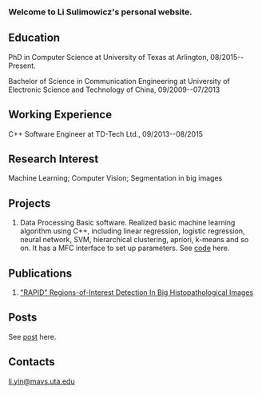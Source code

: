 ### Welcome to Li Sulimowicz's personal website.
## Education
PhD in Computer Science at University of Texas at Arlington, 08/2015--Present.

Bachelor of Science in Communication Engineering at University of Electronic Science and Technology of China, 09/2009--07/2013
## Working Experience
C++ Software Engineer at TD-Tech Ltd., 09/2013--08/2015
## Research Interest
Machine Learning; Computer Vision; Segmentation in big images
## Projects
1. Data Processing Basic software.
Realized basic machine learning algorithm using C++, including linear regression, logistic regression, neural network, SVM, hierarchical clustering, apriori, k-means and so on. It has a MFC interface to set up parameters. See [code](https://github.com/liyin2015/DataProc) here.

## Publications
1. ["RAPID" Regions-of-Interest Detection In Big Histopathological Images](https://arxiv.org/abs/1704.02083)
## Posts
See [post](https://computervisionweb.wordpress.com/blog/) here.
## Contacts
li.yin@mavs.uta.edu
